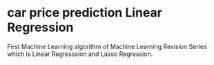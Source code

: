 # car price prediction Linear Regression
First Machine Learning algorithm of Machine Learning Revision Series which is Linear Regresssion and Lasso Regression.

